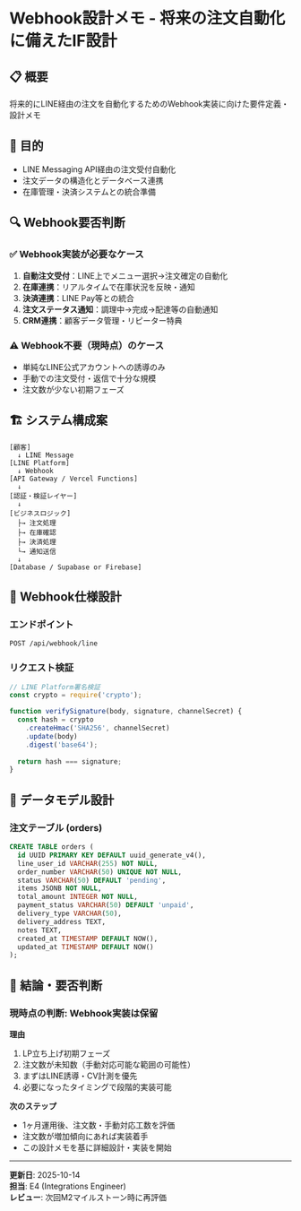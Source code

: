 # Webhook設計メモ - 将来の注文自動化に備えたIF設計

## 📋 概要
将来的にLINE経由の注文を自動化するためのWebhook実装に向けた要件定義・設計メモ

## 🎯 目的
- LINE Messaging API経由の注文受付自動化
- 注文データの構造化とデータベース連携
- 在庫管理・決済システムとの統合準備

## 🔍 Webhook要否判断

### ✅ Webhook実装が必要なケース
1. **自動注文受付**：LINE上でメニュー選択→注文確定の自動化
2. **在庫連携**：リアルタイムで在庫状況を反映・通知
3. **決済連携**：LINE Pay等との統合
4. **注文ステータス通知**：調理中→完成→配達等の自動通知
5. **CRM連携**：顧客データ管理・リピーター特典

### ⚠️ Webhook不要（現時点）のケース
- 単純なLINE公式アカウントへの誘導のみ
- 手動での注文受付・返信で十分な規模
- 注文数が少ない初期フェーズ

## 🏗️ システム構成案

```
[顧客] 
  ↓ LINE Message
[LINE Platform]
  ↓ Webhook
[API Gateway / Vercel Functions]
  ↓
[認証・検証レイヤー]
  ↓
[ビジネスロジック]
  ├→ 注文処理
  ├→ 在庫確認
  ├→ 決済処理
  └→ 通知送信
  ↓
[Database / Supabase or Firebase]
```

## 📡 Webhook仕様設計

### エンドポイント
```
POST /api/webhook/line
```

### リクエスト検証
```javascript
// LINE Platform署名検証
const crypto = require('crypto');

function verifySignature(body, signature, channelSecret) {
  const hash = crypto
    .createHmac('SHA256', channelSecret)
    .update(body)
    .digest('base64');
  
  return hash === signature;
}
```

## 💾 データモデル設計

### 注文テーブル (orders)
```sql
CREATE TABLE orders (
  id UUID PRIMARY KEY DEFAULT uuid_generate_v4(),
  line_user_id VARCHAR(255) NOT NULL,
  order_number VARCHAR(50) UNIQUE NOT NULL,
  status VARCHAR(50) DEFAULT 'pending',
  items JSONB NOT NULL,
  total_amount INTEGER NOT NULL,
  payment_status VARCHAR(50) DEFAULT 'unpaid',
  delivery_type VARCHAR(50),
  delivery_address TEXT,
  notes TEXT,
  created_at TIMESTAMP DEFAULT NOW(),
  updated_at TIMESTAMP DEFAULT NOW()
);
```

## 🎯 結論・要否判断

### 現時点の判断: **Webhook実装は保留**

**理由**
1. LP立ち上げ初期フェーズ
2. 注文数が未知数（手動対応可能な範囲の可能性）
3. まずはLINE誘導・CV計測を優先
4. 必要になったタイミングで段階的実装可能

**次のステップ**
- 1ヶ月運用後、注文数・手動対応工数を評価
- 注文数が増加傾向にあれば実装着手
- この設計メモを基に詳細設計・実装を開始

---

**更新日**: 2025-10-14  
**担当**: E4 (Integrations Engineer)  
**レビュー**: 次回M2マイルストーン時に再評価

